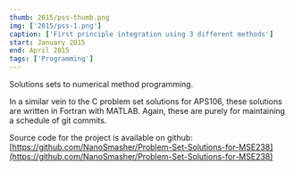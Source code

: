 ```yaml
---
thumb: 2015/pss-thumb.png
img: ['2015/pss-1.png']
caption: ['First principle integration using 3 different methods']
start: January 2015
end: April 2015
tags: ['Programming']
---
```


Solutions sets to numerical method programming.

<!-- more -->

In a similar vein to the C problem set solutions for APS106, these solutions are written in Fortran with MATLAB. Again, these are purely for maintaining a schedule of git commits.

Source code for the project is available on github: [https://github.com/NanoSmasher/Problem-Set-Solutions-for-MSE238](https://github.com/NanoSmasher/Problem-Set-Solutions-for-MSE238)